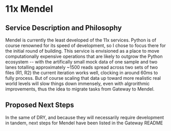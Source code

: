 # 11x Mendel 

## Service Description and Philosophy
Mendel is currently the least developed of the 11x services. Python is of course renowned for its speed of development, so I chose to focus there for the initial round of building. This service is envisioned as a place to move computationally expensive operations that are likely to outgrow the Python ecosystem -- with the artifically small mock data of one sample and two lanes totalling approximately ~1500 reads spread across two sets of two files (R1, R2) the current iteration works well, clocking in around 60ms to fully process. But of course scaling that data up toward more realistic real world levels will slow things down immensely, even with algrorithmic improvements, thus the idea to migrate tasks from Gateway to Mendel.

## Proposed Next Steps
In the same of DRY, and because they will necessarily require development in tandem, next steps for Mendel have been listed in the Gateway README